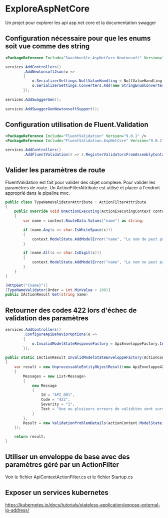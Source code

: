# ExploreAspNetCore
Un projet pour explorer les api asp.net core et la documentation swagger

## Configuration nécessaire pour que les enums soit vue comme des string

``` xml
<PackageReference Include="Swashbuckle.AspNetCore.Newtonsoft" Version="5.5.1" />
```

``` c#
services.AddControllers()
        .AddNewtonsoftJson(o =>
        {
            o.SerializerSettings.NullValueHandling = NullValueHandling.Ignore;
            o.SerializerSettings.Converters.Add(new StringEnumConverter());
        });
        
services.AddSwaggerGen();        
        
services.AddSwaggerGenNewtonsoftSupport();
```

## Configuration utilisation de Fluent.Validation

``` xml
<PackageReference Include="FluentValidation" Version="9.0.1" />
<PackageReference Include="FluentValidation.AspNetCore" Version="9.0.1" />
```

``` c#
services.AddControllers()
        .AddFluentValidation(r => r.RegisterValidatorsFromAssemblyContaining<DateArgsValidation>())
```

## Valider les paramètres de route

FluentValidation est fait pour valider des objet complexe. Pour valider les paramètres de route. Un ActionFilterAttribute est utilisé et placer à l'endroit approprié dans le pipeline mvc.

``` c#
public class TypeNameValidatorAttribute : ActionFilterAttribute
{
    public override void OnActionExecuting(ActionExecutingContext context)
    {
        var name = context.RouteData.Values["name"] as string;

        if (name.Any(c => char.IsWhiteSpace(c)))
        {
            context.ModelState.AddModelError("name", "Le nom de peut pas contenir d'esapce");
        }

        if (name.All(c => char.IsDigit(c)))
        {
            context.ModelState.AddModelError("name", "Le nom ne peut pas être seulement des nombres");
        }
    }
}

[HttpGet("{name}")]
[TypeNameValidator(Order = int.MinValue + 100)]
public IActionResult Get(string name)
```

## Retourner des codes 422 lors d'échec de validation des paramètres

```c#
services.AddControllers()
        .ConfigureApiBehaviorOptions(o =>
        {
            o.InvalidModelStateResponseFactory = ApiEnveloppeFactory.InvalidModelStateEnveloppeFactory;
        });
        
public static IActionResult InvalidModelStateEnveloppeFactory(ActionContext actionContext)
{
    var result = new UnprocessableEntityObjectResult(new ApiEnveloppe422
    {
        Messages = new List<Message>
        {
            new Message
            {
                Id = "API_001",
                Code = "422",
                Severity = "1",
                Text = "Une ou plusieurs erreurs de validiton sont survenues"
            }
        },
        Result = new ValidationProblemDetails(actionContext.ModelState).Errors
    });

    return result;
}
```

## Utiliser un enveloppe de base avec des paramètres géré par un ActionFilter

Voir le fichier ApiContextActionFilter.cs et le fichier Startup.cs

## Exposer un services kubernetes

https://kubernetes.io/docs/tutorials/stateless-application/expose-external-ip-address/